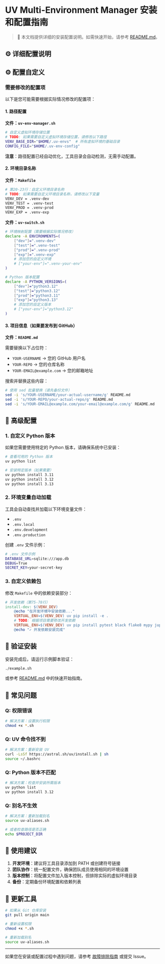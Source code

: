 # UV Multi-Environment Manager 安装和配置指南

> 📖 本文档提供详细的安装配置说明。如需快速开始，请参考 [README.md](README.md#-快速开始)。

## ⚙️ 详细配置说明
## ⚙️ 配置自定义

### 需要修改的配置项

以下是您可能需要根据实际情况修改的配置项：

#### 1. 路径配置

**文件：`uv-env-manager.sh`**
```bash
# 自定义虚拟环境存储位置
# TODO: 如果需要自定义虚拟环境存储位置，请修改以下路径
VENV_BASE_DIR="$HOME/.uv-envs"  # 所有虚拟环境的基础目录
CONFIG_FILE="$HOME/.uv-env-config"
```

**注意**：路径配置已经自动优化，工具目录会自动检测，无需手动配置。

#### 2. 环境目录名称

**文件：`Makefile`**
```bash
# 第20-23行：自定义环境目录名称
# TODO: 如果需要自定义环境目录名称，请修改以下变量
VENV_DEV = .venv-dev
VENV_TEST = .venv-test
VENV_PROD = .venv-prod
VENV_EXP = .venv-exp
```

**文件：`uv-switch.sh`**
```bash
# 环境映射配置（需要根据实际情况修改）
declare -A ENVIRONMENTS=(
    ["dev"]=".venv-dev"
    ["test"]=".venv-test"
    ["prod"]=".venv-prod"
    ["exp"]=".venv-exp"
    # 添加您的自定义环境
    # ["your-env"]=".venv-your-env"
)

# Python 版本配置
declare -A PYTHON_VERSIONS=(
    ["dev"]="python3.12"
    ["test"]="python3.12"
    ["prod"]="python3.11"
    ["exp"]="python3.13"
    # 添加您的自定义版本
    # ["your-env"]="python3.12"
)
```

#### 3. 项目信息（如果要发布到 GitHub）

**文件：`README.md`**

需要替换以下占位符：
- `YOUR-USERNAME` → 您的 GitHub 用户名
- `YOUR-REPO` → 您的仓库名称
- `YOUR-EMAIL@example.com` → 您的邮箱地址

搜索并替换这些内容：
```bash
# 使用 sed 批量替换（请先备份文件）
sed -i 's/YOUR-USERNAME/your-actual-username/g' README.md
sed -i 's/YOUR-REPO/your-actual-repo/g' README.md
sed -i 's/YOUR-EMAIL@example.com/your-email@example.com/g' README.md
```

## 🔧 高级配置

### 1. 自定义 Python 版本

如果您需要使用特定的 Python 版本，请确保系统中已安装：

```bash
# 查看可用的 Python 版本
uv python list

# 安装特定版本（如果需要）
uv python install 3.11
uv python install 3.12
uv python install 3.13
```

### 2. 环境变量自动加载

工具会自动查找并加载以下环境变量文件：
- `.env`
- `.env.local`
- `.env.development`
- `.env.production`

创建 `.env` 文件示例：
```bash
# .env 文件示例
DATABASE_URL=sqlite:///app.db
DEBUG=True
SECRET_KEY=your-secret-key
```

### 3. 自定义依赖包

修改 `Makefile` 中的依赖安装部分：

```makefile
# 开发依赖（第75-78行）
install-dev: $(VENV_DEV)
	@echo "在开发环境中安装依赖..."
	VIRTUAL_ENV=$(VENV_DEV) uv pip install -e .
	# TODO: 根据项目需要修改开发依赖
	VIRTUAL_ENV=$(VENV_DEV) uv pip install pytest black flake8 mypy jupyter
	@echo "✓ 开发依赖安装完成"
```

## 🧪 验证安装

安装完成后，请运行示例脚本验证：

```bash
./example.sh
```

或参考 [README.md](README.md#-快速开始) 中的快速开始指南。

## 🐛 常见问题

### Q: 权限错误
```bash
# 解决方案：设置执行权限
chmod +x *.sh
```

### Q: UV 命令找不到
```bash
# 解决方案：重新安装 UV
curl -LsSf https://astral.sh/uv/install.sh | sh
source ~/.bashrc
```

### Q: Python 版本不匹配
```bash
# 解决方案：检查并安装所需版本
uv python list
uv python install 3.12
```

### Q: 别名不生效
```bash
# 解决方案：重新加载别名
source uv-aliases.sh

# 或者检查路径是否正确
echo $PROJECT_DIR
```

## 📝 使用建议

1. **开发环境**：建议将工具目录添加到 PATH 或创建符号链接
2. **团队协作**：统一配置文件，确保团队成员使用相同的环境设置
3. **版本控制**：将配置文件加入版本控制，但排除实际的虚拟环境目录
4. **备份**：定期备份环境配置和依赖列表

## 🔄 更新工具

```bash
# 如果从 Git 仓库安装
git pull origin main

# 重新设置权限
chmod +x *.sh

# 重新加载别名
source uv-aliases.sh
```

---

如果您在安装或配置过程中遇到问题，请参考 [故障排除指南](README.md#-故障排除) 或提交 Issue。
